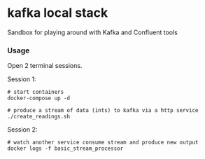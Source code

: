 # kafka local stack

Sandbox for playing around with Kafka and Confluent tools

### Usage

Open 2 terminal sessions.

Session 1:
```
# start containers
docker-compose up -d

# produce a stream of data (ints) to kafka via a http service
./create_readings.sh
```

Session 2:
```
# watch another service consume stream and produce new output
docker logs -f basic_stream_processor
```
